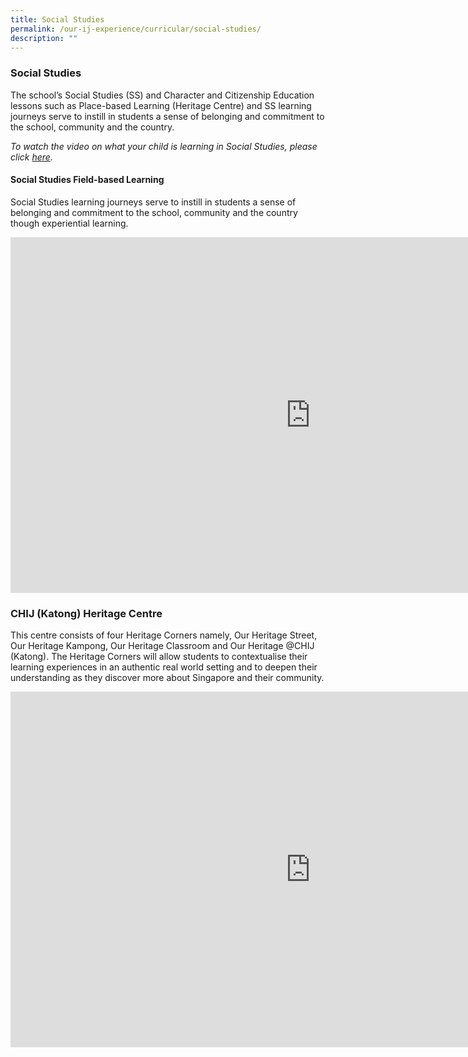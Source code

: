```yaml
---
title: Social Studies
permalink: /our-ij-experience/curricular/social-studies/
description: ""
---
```

### Social Studies

The school’s Social Studies (SS) and Character and Citizenship Education lessons such as Place-based Learning (Heritage Centre) and SS learning journeys serve to instill in students a sense of belonging and commitment to the school, community and the country.

  
_To watch the video on what your child is learning in Social Studies, please click&nbsp;[here](https://www.youtube.com/watch?v=SDCkCj7sm8s)._



#### Social Studies Field-based Learning


Social Studies learning journeys serve to instill in students a sense of belonging and commitment to the school, community and the country though experiential learning.


<iframe src="https://docs.google.com/presentation/d/e/2PACX-1vT6DrmN25ajs5N5S48arhKDCu0rcBtFJxB0Qmi-o6ZUsccu-xJFHODsvN-Whx-7xFEm6-EM1dHICulU/embed?start=true&amp;loop=true&amp;delayms=5000" frameborder="0" width="960" height="569" allowfullscreen="true"></iframe>





### CHIJ (Katong) Heritage Centre

This centre consists of four Heritage Corners namely, Our Heritage Street, Our Heritage Kampong, Our Heritage Classroom and Our Heritage @CHIJ (Katong). The Heritage Corners will allow students to contextualise their learning experiences in an authentic real world setting and to deepen their understanding as they discover more about Singapore and their community.

<iframe src="https://docs.google.com/presentation/d/e/2PACX-1vTjFn3vYjw5XvBuiq8LP1XyfC1q_OGANsLQ229TS_zOmGEt-xx1QRQxVjmsTP6Jryx6QQMQMF0Wnxei/embed?start=true&amp;loop=true&amp;delayms=3000" frameborder="0" width="960" height="569" allowfullscreen="true"></iframe>
